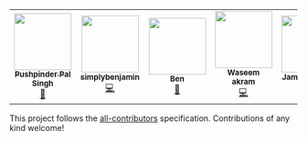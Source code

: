 <!-- ALL-CONTRIBUTORS-LIST:START - Do not remove or modify this section -->
<!-- prettier-ignore-start -->
<!-- markdownlint-disable -->
<table>
  <tr>
    <td align="center"><a href="http://pushpinderpalsingh.com"><img src="https://avatars3.githubusercontent.com/u/47032662?v=4" width="100px;" alt=""/><br /><sub><b>Pushpinder Pal Singh</b></sub></a><br /><a href="#maintenance-pushpinderpalsingh" title="Maintenance">🚧</a></td>
    <td align="center"><a href="https://github.com/brainboxdeveloper"><img src="https://avatars3.githubusercontent.com/u/51957344?v=4" width="100px;" alt=""/><br /><sub><b>simplybenjamin</b></sub></a><br /><a href="https://github.com/pushpinderpalsingh/SpaceDash/commits?author=brainboxdeveloper" title="Code">💻</a></td>
    <td align="center"><a href="https://github.com/clarkeben"><img src="https://avatars1.githubusercontent.com/u/40464267?v=4" width="100px;" alt=""/><br /><sub><b>Ben</b></sub></a><br /><a href="https://github.com/pushpinderpalsingh/SpaceDash/commits?author=clarkeben" title="Documentation">📖</a></td>
    <td align="center"><a href="https://dvlper.in"><img src="https://avatars3.githubusercontent.com/u/12982964?v=4" width="100px;" alt=""/><br /><sub><b>Waseem akram</b></sub></a><br /><a href="https://github.com/pushpinderpalsingh/SpaceDash/commits?author=devwaseem" title="Code">💻</a></td>
    <td align="center"><a href="https://github.com/jamie-brannan"><img src="https://avatars1.githubusercontent.com/u/38720242?v=4" width="100px;" alt=""/><br /><sub><b>Jamie Brannan</b></sub></a><br /><a href="https://github.com/pushpinderpalsingh/SpaceDash/commits?author=jamie-brannan" title="Code">💻</a> <a href="https://github.com/pushpinderpalsingh/SpaceDash/commits?author=jamie-brannan" title="Documentation">📖</a></td>
    <td align="center"><a href="https://shubham0812.github.io"><img src="https://avatars3.githubusercontent.com/u/19903539?v=4" width="100px;" alt=""/><br /><sub><b>Shubham Kr. Singh</b></sub></a><br /><a href="#design-Shubham0812" title="Design">🎨</a></td>
  </tr>
</table>

<!-- markdownlint-enable -->
<!-- prettier-ignore-end -->
<!-- ALL-CONTRIBUTORS-LIST:END -->
This project follows the [all-contributors](https://github.com/kentcdodds/all-contributors) specification. Contributions of any kind welcome!
